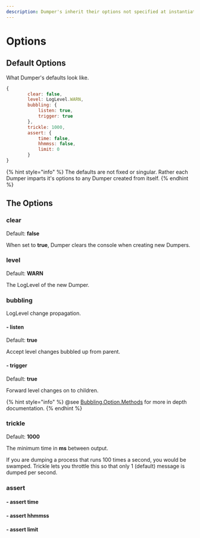 ```yaml
---
description: Dumper's inherit their options not specified at instantiation.
---
```


# Options

## Default Options

What Dumper's defaults look like.

```javascript
{
        clear: false,
        level: LogLevel.WARN,
        bubbling: {
            listen: true,
            trigger: true    
        },
        trickle: 1000,
        assert: {
            time: false,
            hhmmss: false,
            limit: 0
        }
}
```

{% hint style="info" %}
The defaults are not fixed or singular. Rather each Dumper imparts it's options to any Dumper created from itself.
{% endhint %}

## The Options

### clear

Default: **false**

When set to **true**, Dumper clears the console when creating new Dumpers.

### level

Default: **WARN**

The LogLevel of the new Dumper.

### bubbling

LogLevel change propagation.

#### - listen

Default: **true**

Accept level changes bubbled up from parent.

#### - trigger

Default: **true**

Forward level changes on to children.

{% hint style="info" %}
@see [Bubbling.Option.Methods](../functions/option-methods/#level-bubbling) for more in depth documentation.
{% endhint %}

### trickle

Default: **1000**

The minimum time in **ms** between output.

If you are dumping a process that runs 100 times a second, you would be swamped. Trickle lets you throttle this so that only 1 (default) message is dumped per second.

### assert

#### - assert time

#### - assert hhmmss

#### - assert limit
